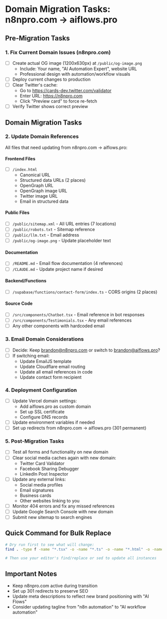 # Domain Migration Tasks: n8npro.com → aiflows.pro

## Pre-Migration Tasks

### 1. **Fix Current Domain Issues (n8npro.com)**
- [ ] Create actual OG image (1200x630px) at `/public/og-image.png`
  - Include: Your name, "AI Automation Expert", website URL
  - Professional design with automation/workflow visuals
- [ ] Deploy current changes to production
- [ ] Clear Twitter's cache:
  - Go to https://cards-dev.twitter.com/validator
  - Enter URL: https://n8npro.com
  - Click "Preview card" to force re-fetch
- [ ] Verify Twitter shows correct preview

## Domain Migration Tasks

### 2. **Update Domain References**
All files that need updating from n8npro.com → aiflows.pro:

#### **Frontend Files**
- [ ] `/index.html`
  - Canonical URL
  - Structured data URLs (2 places)
  - OpenGraph URL
  - OpenGraph image URL
  - Twitter image URL
  - Email in structured data

#### **Public Files**
- [ ] `/public/sitemap.xml` - All URL entries (7 locations)
- [ ] `/public/robots.txt` - Sitemap reference
- [ ] `/public/llm.txt` - Email address
- [ ] `/public/og-image.png` - Update placeholder text

#### **Documentation**
- [ ] `/README.md` - Email flow documentation (4 references)
- [ ] `/CLAUDE.md` - Update project name if desired

#### **Backend/Functions**
- [ ] `/supabase/functions/contact-form/index.ts` - CORS origins (2 places)

#### **Source Code**
- [ ] `/src/components/Chatbot.tsx` - Email reference in bot responses
- [ ] `/src/components/Testimonials.tsx` - Any email references
- [ ] Any other components with hardcoded email

### 3. **Email Domain Considerations**
- [ ] Decide: Keep brandon@n8npro.com or switch to brandon@aiflows.pro?
- [ ] If switching email:
  - Update EmailJS template
  - Update Cloudflare email routing
  - Update all email references in code
  - Update contact form recipient

### 4. **Deployment Configuration**
- [ ] Update Vercel domain settings:
  - Add aiflows.pro as custom domain
  - Set up SSL certificate
  - Configure DNS records
- [ ] Update environment variables if needed
- [ ] Set up redirects from n8npro.com → aiflows.pro (301 permanent)

### 5. **Post-Migration Tasks**
- [ ] Test all forms and functionality on new domain
- [ ] Clear social media caches again with new domain:
  - Twitter Card Validator
  - Facebook Sharing Debugger
  - LinkedIn Post Inspector
- [ ] Update any external links:
  - Social media profiles
  - Email signatures
  - Business cards
  - Other websites linking to you
- [ ] Monitor 404 errors and fix any missed references
- [ ] Update Google Search Console with new domain
- [ ] Submit new sitemap to search engines

## Quick Command for Bulk Replace
```bash
# Dry run first to see what will change:
find . -type f -name "*.tsx" -o -name "*.ts" -o -name "*.html" -o -name "*.xml" -o -name "*.txt" -o -name "*.md" | grep -v node_modules | grep -v .git | xargs grep -l "n8npro.com"

# Then use your editor's find/replace or sed to update all instances
```

## Important Notes
- Keep n8npro.com active during transition
- Set up 301 redirects to preserve SEO
- Update meta descriptions to reflect new brand positioning with "AI Flows"
- Consider updating tagline from "n8n automation" to "AI workflow automation"